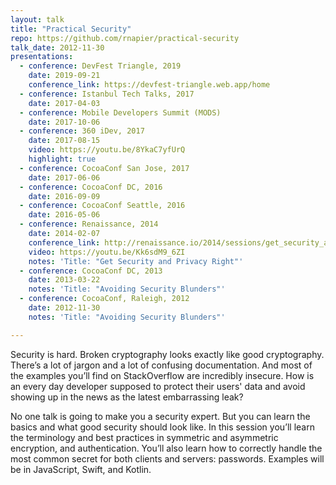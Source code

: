 ```yaml
---
layout: talk
title: "Practical Security"
repo: https://github.com/rnapier/practical-security
talk_date: 2012-11-30
presentations:
  - conference: DevFest Triangle, 2019
    date: 2019-09-21
    conference_link: https://devfest-triangle.web.app/home
  - conference: Istanbul Tech Talks, 2017
    date: 2017-04-03
  - conference: Mobile Developers Summit (MODS)
    date: 2017-10-06
  - conference: 360 iDev, 2017
    date: 2017-08-15
    video: https://youtu.be/8YkaC7yfUrQ
    highlight: true
  - conference: CocoaConf San Jose, 2017
    date: 2017-06-06
  - conference: CocoaConf DC, 2016
    date: 2016-09-09
  - conference: CocoaConf Seattle, 2016
    date: 2016-05-06
  - conference: Renaissance, 2014
    date: 2014-02-07
    conference_link: http://renaissance.io/2014/sessions/get_security_and_privacy_right
    video: https://youtu.be/Kk6sdM9_6ZI
    notes: 'Title: "Get Security and Privacy Right"'
  - conference: CocoaConf DC, 2013
    date: 2013-03-22
    notes: 'Title: "Avoiding Security Blunders"'
  - conference: CocoaConf, Raleigh, 2012
    date: 2012-11-30
    notes: 'Title: "Avoiding Security Blunders"'

---
```

Security is hard. Broken cryptography looks exactly like good cryptography. There’s a lot of jargon and a lot of confusing documentation. And most of the examples you’ll find on StackOverflow are incredibly insecure. How is an every day developer supposed to protect their users' data and avoid showing up in the news as the latest embarrassing leak?

No one talk is going to make you a security expert. But you can learn the basics and what good security should look like. In this session you’ll learn the terminology and best practices in symmetric and asymmetric encryption, and authentication. You’ll also learn how to correctly handle the most common secret for both clients and servers: passwords. Examples will be in JavaScript, Swift, and Kotlin.
